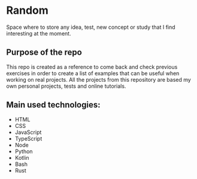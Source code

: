 # Random

Space where to store any idea, test, new concept or study that I find interesting at the moment.

## Purpose of the repo

This repo is created as a reference to come back and check previous exercises in order to create a list of examples that can be useful when working on real projects. All the projects from this repository are based my own personal projects, tests and online tutorials.

## Main used technologies:

 - HTML
 - CSS
 - JavaScript
 - TypeScript
 - Node
 - Python
 - Kotlin
 - Bash
 - Rust